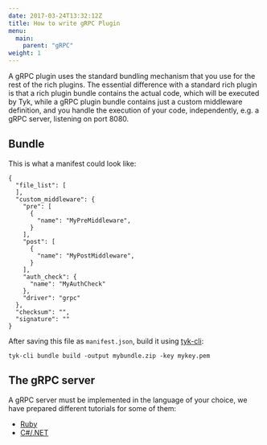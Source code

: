 ```yaml
---
date: 2017-03-24T13:32:12Z
title: How to write gRPC Plugin
menu:
  main:
    parent: "gRPC"
weight: 1 
---
```


A gRPC plugin uses the standard bundling mechanism that you use for the rest of the rich plugins. The essential difference with a standard rich plugin is that a rich plugin bundle contains the actual code, which will be executed by Tyk, while a gRPC plugin bundle contains just a custom middleware definition, and you handle the execution of your code, independently, e.g. a gRPC server, listening on port 8080.

## <a name="bundle"></a> Bundle

This is what a manifest could look like:

```{.copyWrapper}
{
  "file_list": [
  ],
  "custom_middleware": {
    "pre": [
      {
        "name": "MyPreMiddleware",
      }
    ],
    "post": [
      {
        "name": "MyPostMiddleware",
      }
    ],
    "auth_check": {
      "name": "MyAuthCheck"
    },
    "driver": "grpc"
  },
  "checksum": "",
  "signature": ""
}
```

After saving this file as `manifest.json`, build it using [tyk-cli][1]:

```{.copyWrapper}
tyk-cli bundle build -output mybundle.zip -key mykey.pem
```

## <a name="server"></a> The gRPC server

A gRPC server must be implemented in the language of your choice, we have prepared different tutorials for some of them:

*   [Ruby][2]
*   [C#/.NET][3]

 [1]: https://github.com/TykTechnologies/tyk-cli
 [2]: https://github.com/TykTechnologies/tyk-plugin-demo-ruby
 [3]: https://github.com/TykTechnologies/tyk-plugin-demo-dotnet

